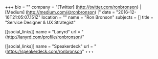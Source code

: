 +++
bio = ""
company = "[Twitter] (http://twitter.com/ronbronson) | [Medium] (http://medium.com/@ronbronson) |"
date = "2016-12-16T21:05:07.151Z"
location = ""
name = "Ron Bronson"
subjects = []
title = "Service Designer & UX Strategist"

[[social_links]]
  name = "Lanyrd"
  url = "(http://lanyrd.com/profile/ronbronson/"

[[social_links]]
  name = "Speakerdeck"
  url = "(https://speakerdeck.com/ronbronson"
+++
